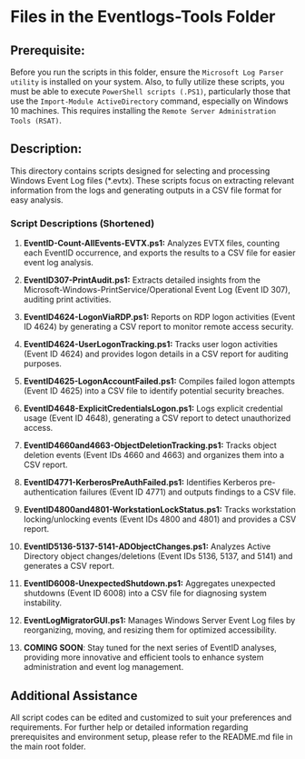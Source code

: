 # Files in the Eventlogs-Tools Folder

## Prerequisite:
Before you run the scripts in this folder, ensure the `Microsoft Log Parser utility` is installed on your system. Also, to fully utilize these scripts, you must be able to execute `PowerShell scripts (.PS1)`, particularly those that use the `Import-Module ActiveDirectory` command, especially on Windows 10 machines. This requires installing the `Remote Server Administration Tools (RSAT)`.

## Description:
This directory contains scripts designed for selecting and processing Windows Event Log files (*.evtx). These scripts focus on extracting relevant information from the logs and generating outputs in a CSV file format for easy analysis.  

### Script Descriptions (Shortened)

1. **EventID-Count-AllEvents-EVTX.ps1:** Analyzes EVTX files, counting each EventID occurrence, and exports the results to a CSV file for easier event log analysis.

2. **EventID307-PrintAudit.ps1:** Extracts detailed insights from the Microsoft-Windows-PrintService/Operational Event Log (Event ID 307), auditing print activities.

3. **EventID4624-LogonViaRDP.ps1:** Reports on RDP logon activities (Event ID 4624) by generating a CSV report to monitor remote access security.

4. **EventID4624-UserLogonTracking.ps1:** Tracks user logon activities (Event ID 4624) and provides logon details in a CSV report for auditing purposes.

5. **EventID4625-LogonAccountFailed.ps1:** Compiles failed logon attempts (Event ID 4625) into a CSV file to identify potential security breaches.

6. **EventID4648-ExplicitCredentialsLogon.ps1:** Logs explicit credential usage (Event ID 4648), generating a CSV report to detect unauthorized access.

7. **EventID4660and4663-ObjectDeletionTracking.ps1:** Tracks object deletion events (Event IDs 4660 and 4663) and organizes them into a CSV report.

8. **EventID4771-KerberosPreAuthFailed.ps1:** Identifies Kerberos pre-authentication failures (Event ID 4771) and outputs findings to a CSV file.

9. **EventID4800and4801-WorkstationLockStatus.ps1:** Tracks workstation locking/unlocking events (Event IDs 4800 and 4801) and provides a CSV report.

10. **EventID5136-5137-5141-ADObjectChanges.ps1:** Analyzes Active Directory object changes/deletions (Event IDs 5136, 5137, and 5141) and generates a CSV report.

11. **EventID6008-UnexpectedShutdown.ps1:** Aggregates unexpected shutdowns (Event ID 6008) into a CSV file for diagnosing system instability.

12. **EventLogMigratorGUI.ps1:** Manages Windows Server Event Log files by reorganizing, moving, and resizing them for optimized accessibility.

13. **COMING SOON**: Stay tuned for the next series of EventID analyses, providing more innovative and efficient tools to enhance system administration and event log management.

## Additional Assistance
All script codes can be edited and customized to suit your preferences and requirements. For further help or detailed information regarding prerequisites and environment setup, please refer to the README.md file in the main root folder.
